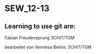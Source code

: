 SEW_12-13
=========

Learning to use git are:
------------------------
Fabian Freudensprung 3CHIT/TGM

bearbeitet von Vennesa Belinic 3CHIT/TGM

